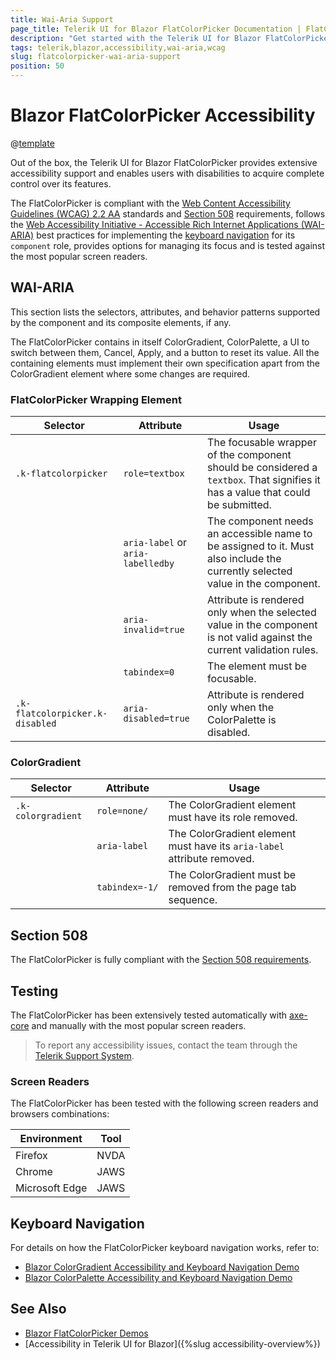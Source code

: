 ```yaml
---
title: Wai-Aria Support
page_title: Telerik UI for Blazor FlatColorPicker Documentation | FlatColorPicker Accessibility
description: "Get started with the Telerik UI for Blazor FlatColorPicker and learn about its accessibility support for WAI-ARIA, Section 508, and WCAG 2.2."
tags: telerik,blazor,accessibility,wai-aria,wcag
slug: flatcolorpicker-wai-aria-support 
position: 50 
---
```


# Blazor FlatColorPicker Accessibility

@[template](/_contentTemplates/common/parameters-table-styles.md#table-layout)



Out of the box, the Telerik UI for Blazor FlatColorPicker provides extensive accessibility support and enables users with disabilities to acquire complete control over its features.


The FlatColorPicker is compliant with the [Web Content Accessibility Guidelines (WCAG) 2.2 AA](https://www.w3.org/TR/WCAG22/) standards and [Section 508](https://www.section508.gov/) requirements, follows the [Web Accessibility Initiative - Accessible Rich Internet Applications (WAI-ARIA)](https://www.w3.org/WAI/ARIA/apg/) best practices for implementing the [keyboard navigation](#keyboard-navigation) for its `component` role, provides options for managing its focus and is tested against the most popular screen readers.

## WAI-ARIA


This section lists the selectors, attributes, and behavior patterns supported by the component and its composite elements, if any.


The FlatColorPicker contains in itself ColorGradient, ColorPalette, a UI to switch between them, Cancel, Apply, and a button to reset its value. All the containing elements must implement their own specification apart from the ColorGradient element where some changes are required.

### FlatColorPicker Wrapping Element

| Selector | Attribute | Usage |
| -------- | --------- | ----- |
| `.k-flatcolorpicker` | `role=textbox` | The focusable wrapper of the component should be considered a `textbox`. That signifies it has a value that could be submitted. |
|  | `aria-label` or `aria-labelledby` | The component needs an accessible name to be assigned to it. Must also include the currently selected value in the component. |
|  | `aria-invalid=true` | Attribute is rendered only when the selected value in the component is not valid against the current validation rules. |
|  | `tabindex=0` | The element must be focusable. |
| `.k-flatcolorpicker.k-disabled` | `aria-disabled=true` | Attribute is rendered only when the ColorPalette is disabled. |

### ColorGradient

| Selector | Attribute | Usage |
| -------- | --------- | ----- |
| `.k-colorgradient` | `role=none/` | The ColorGradient element must have its role removed. |
|  | `aria-label` | The ColorGradient element must have its `aria-label` attribute removed. |
|  | `tabindex=-1/` | The ColorGradient must be removed from the page tab sequence. |

## Section 508


The FlatColorPicker is fully compliant with the [Section 508 requirements](http://www.section508.gov/).

## Testing


The FlatColorPicker has been extensively tested automatically with [axe-core](https://github.com/dequelabs/axe-core) and manually with the most popular screen readers.

> To report any accessibility issues, contact the team through the [Telerik Support System](https://www.telerik.com/account/support-center).

### Screen Readers


The FlatColorPicker has been tested with the following screen readers and browsers combinations:

| Environment | Tool |
| ----------- | ---- |
| Firefox | NVDA |
| Chrome | JAWS |
| Microsoft Edge | JAWS |



## Keyboard Navigation

For details on how the FlatColorPicker keyboard navigation works, refer to:

* [Blazor ColorGradient Accessibility and Keyboard Navigation Demo](https://demos.telerik.com/blazor-ui/colorgradient/keyboard-navigation)
* [Blazor ColorPalette Accessibility and Keyboard Navigation Demo](https://demos.telerik.com/blazor-ui/colorpalette/keyboard-navigation)

## See Also

* [Blazor FlatColorPicker Demos](https://demos.telerik.com/blazor-ui/flatcolorpicker/overview)
* [Accessibility in Telerik UI for Blazor]({%slug accessibility-overview%})